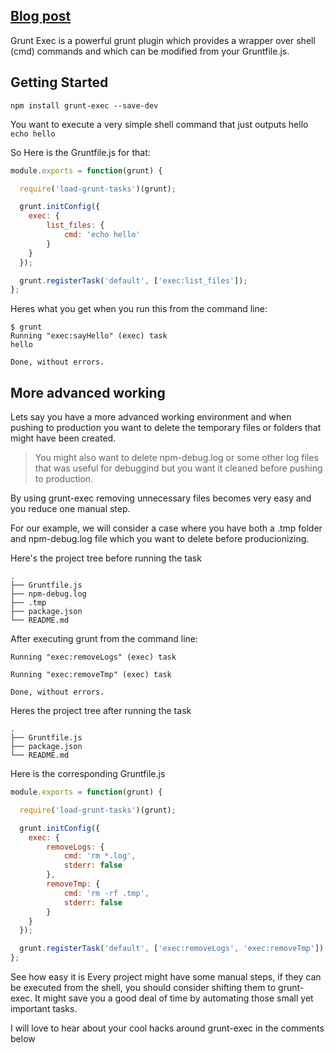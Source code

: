 ## [Blog post](http://grunt-tasks.com/grunt-exec/ "grunt exec")

Grunt Exec is a powerful grunt plugin which provides a wrapper over shell (cmd) commands and which can be modified from your Gruntfile.js.

## Getting Started

`npm install grunt-exec --save-dev`

You want to execute a very simple shell command that just outputs hello
`echo hello`

So Here is the Gruntfile.js for that:

```js
module.exports = function(grunt) {

  require('load-grunt-tasks')(grunt);

  grunt.initConfig({
    exec: {
    	list_files: {
    		cmd: 'echo hello'
    	}
    }
  });

  grunt.registerTask('default', ['exec:list_files']);
};
```

Heres what you get when you run this from the command line:

```
$ grunt
Running "exec:sayHello" (exec) task
hello

Done, without errors.
```

## More advanced working

Lets say you have a more advanced working environment and when pushing to production you want to delete the temporary files or folders that might have been created.
> You might also want to delete npm-debug.log or some other log files that was useful for debuggind but you want it cleaned before pushing to production.

By using grunt-exec removing unnecessary files becomes very easy and you reduce one manual step.

For our example, we will consider a case where you have both a .tmp folder and npm-debug.log file which you want to delete before producionizing.

Here's the project tree before running the task

```
.
├── Gruntfile.js
├── npm-debug.log
├── .tmp
├── package.json
└── README.md

```

After executing grunt from the command line:


```
Running "exec:removeLogs" (exec) task

Running "exec:removeTmp" (exec) task

Done, without errors.
```

Heres the project tree after running the task

```
.
├── Gruntfile.js
├── package.json
└── README.md
```

Here is the corresponding Gruntfile.js

```js
module.exports = function(grunt) {

  require('load-grunt-tasks')(grunt);

  grunt.initConfig({
    exec: {
        removeLogs: {
            cmd: 'rm *.log',
            stderr: false
        },
        removeTmp: {
            cmd: 'rm -rf .tmp',
            stderr: false
        }
    }
  });

  grunt.registerTask('default', ['exec:removeLogs', 'exec:removeTmp']);
};

```

See how easy it is
Every project might have some manual steps, if they can be executed from the shell, you should consider shifting them to grunt-exec.
It might save you a good deal of time by automating those small yet important tasks.


I will love to hear about your cool hacks around grunt-exec in the comments below
